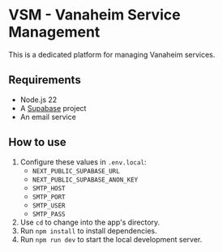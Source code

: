 # VSM - Vanaheim Service Management

This is a dedicated platform for managing Vanaheim services.

## Requirements

- Node.js 22
- A [Supabase](https://supabase.com) project
- An email service

## How to use

1. Configure these values in `.env.local`:
   - `NEXT_PUBLIC_SUPABASE_URL`
   - `NEXT_PUBLIC_SUPABASE_ANON_KEY`
   - `SMTP_HOST`
   - `SMTP_PORT`
   - `SMTP_USER`
   - `SMTP_PASS`
1. Use `cd` to change into the app's directory.
1. Run `npm install` to install dependencies.
1. Run `npm run dev` to start the local development server.
